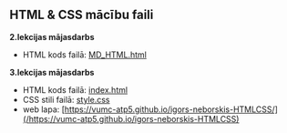 ## HTML & CSS mācību faili

**2.lekcijas mājasdarbs**
- HTML kods failā: [MD_HTML.html](/MD_HTML.html)


**3.lekcijas mājasdarbs**
- HTML kods failā: [index.html](/index.html)
- CSS stili failā: [style.css](/style.css)
- web lapa: [https://vumc-atp5.github.io/igors-neborskis-HTMLCSS/](/https://vumc-atp5.github.io/igors-neborskis-HTMLCSS)
